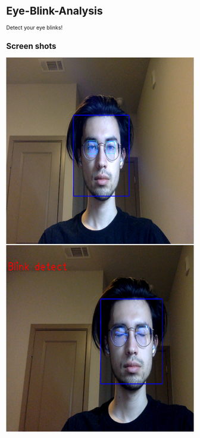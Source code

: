 # Eye-Blink-Analysis
Detect your eye blinks!

## Screen shots
<img src="https://github.com/PugNorange/Eye-Blink-Detect-App/blob/main/documents/imgs/eyeBlink_scShot1.png" width="800" height="500">


<img src="https://github.com/PugNorange/Eye-Blink-Detect-App/blob/main/documents/imgs/eyeBlink_detect.png" width="800" height="500">
